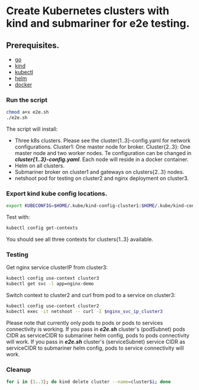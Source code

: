 # Create Kubernetes clusters with kind and submariner for e2e testing.

## Prerequisites.

- [go](https://golang.org/doc/install#install)
- [kind](https://github.com/kubernetes-sigs/kind#installation-and-usage)
- [kubectl](https://kubernetes.io/docs/tasks/tools/install-kubectl/)
- [helm](https://helm.sh/docs/using_helm/#installing-helm)
- [docker](https://docs.docker.com/install/)

### Run the script

```bash
chmod a+x e2e.sh
./e2e.sh
```

The script will install:

- Three k8s clusters. Please see the cluster{1..3}-config.yaml for network configurations.
  Cluster1: One master node for broker.
  Cluster{2..3}: One master node and two worker nodes.
  Te configuration can be changed in ***cluster{1..3}-config.yaml***.
  Each node will reside in a docker container.
- Helm on all clusters.
- Submariner broker on cluster1 and gateways on clusters{2..3} nodes.
- netshoot pod for testing on cluster2 and nginx deployment on cluster3.

### Export kind kube config locations.

```bash
export KUBECONFIG=$HOME/.kube/kind-config-cluster1:$HOME/.kube/kind-config-cluster2:$HOME/.kube/kind-config-cluster3
```

Test with:

```bash
kubectl config get-contexts
```

You should see all three contexts for clusters{1..3} available.


### Testing

Get nginx service clusterIP from cluster3:

```bash
kubectl config use-context cluster3
kubectl get svc -l app=nginx-demo
```

Switch context to cluster2 and curl from pod to a service on cluster3:

```bash
kubectl config use-context cluster2
kubectl exec -it netshoot -- curl -I $nginx_svc_ip_cluster3
```

Please note that currently only pods to pods or pods to services connectivity is working.
If you pass in ***e2e.sh*** cluster's (podSubnet) pods CIDR as serviceCIDR to submariner helm config, pods to pods connectivity will work.
If you pass in ***e2e.sh*** cluster's (serviceSubnet) service CIDR as serviceCIDR to submariner helm config, pods to service connectivity will work.


### Cleanup

```bash
for i in {1..3}; do kind delete cluster --name=cluster$i; done
```